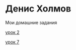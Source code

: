 # Денис Холмов
Мои домашние задания

 [урок 2](https://disk.yandex.ru/client/disk/графика "Моя готовая домашка")
 
 [урок 7](https://denisholmov.github.io/lesson_7/DZmaket.html "Моя готовая домашка")

